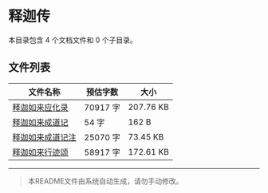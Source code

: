 # 释迦传

本目录包含 4 个文档文件和 0 个子目录。

## 文件列表

| 文件名称 | 预估字数 | 大小 |
|---------|---------|------|
| [释迦如来应化录](佛藏/续藏经/中国撰述/史传部/释迦传/释迦如来应化录.md) | 70917 字 | 207.76 KB |
| [释迦如来成道记](佛藏/续藏经/中国撰述/史传部/释迦传/释迦如来成道记.md) | 54 字 | 162 B |
| [释迦如来成道记注](佛藏/续藏经/中国撰述/史传部/释迦传/释迦如来成道记注.md) | 25070 字 | 73.45 KB |
| [释迦如来行迹颂](佛藏/续藏经/中国撰述/史传部/释迦传/释迦如来行迹颂.md) | 58917 字 | 172.61 KB |

---

> 本README文件由系统自动生成，请勿手动修改。
